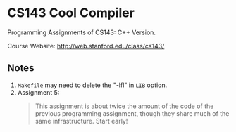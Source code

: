 # CS143 Cool Compiler

Programming Assignments of CS143: C++ Version.

Course Website: http://web.stanford.edu/class/cs143/

## Notes

1. `Makefile` may need to delete the "-lfl" in `LIB` option.
2. Assignment 5:
    >  This assignment is about twice the amount of the code of the previous programming assignment, though they share much of the same infrastructure. Start early!
